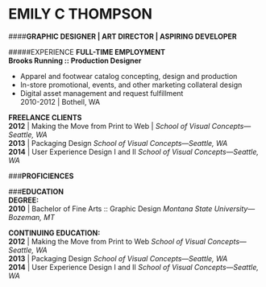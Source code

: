 # EMILY C THOMPSON  
####**GRAPHIC DESIGNER | ART DIRECTOR | ASPIRING DEVELOPER**

#####EXPERIENCE
**FULL-TIME EMPLOYMENT**  
**Brooks Running :: Production Designer**  
* Apparel and footwear catalog concepting, design and production  
* In-store promotional, events, and other marketing collateral design  
* Digital asset management and request fulfillment  
2010-2012 | Bothell, WA  


**FREELANCE CLIENTS**  
**2012** | Making the Move from Print to Web | _School of Visual Concepts—Seattle, WA_  
**2013** | Packaging Design
_School of Visual Concepts—Seattle, WA_  
**2014** | User Experience Design I and II
_School of Visual Concepts—Seattle, WA_

###**PROFICIENCES**


###**EDUCATION**  
**DEGREE:**  
**2010** | Bachelor of Fine Arts :: Graphic Design
_Montana State University—Bozeman, MT_

**CONTINUING EDUCATION:**  
**2012** | Making the Move from Print to Web
_School of Visual Concepts—Seattle, WA_  
**2013** | Packaging Design
_School of Visual Concepts—Seattle, WA_  
**2014** | User Experience Design I and II
_School of Visual Concepts—Seattle, WA_


